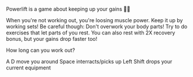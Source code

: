 Powerlift is a game about keeping up your gains :muscle::triumph:

When you're not working out, you're loosing muscle power. Keep it up by working sets!
Be careful though: Don't overwork your body parts! Try to do exercises that let parts of you rest. You can also rest with 2X recovery bonus, but your gains drop faster too!

How long can you work out?

A D move you around
Space interracts/picks up
Left Shift drops your current equipment
